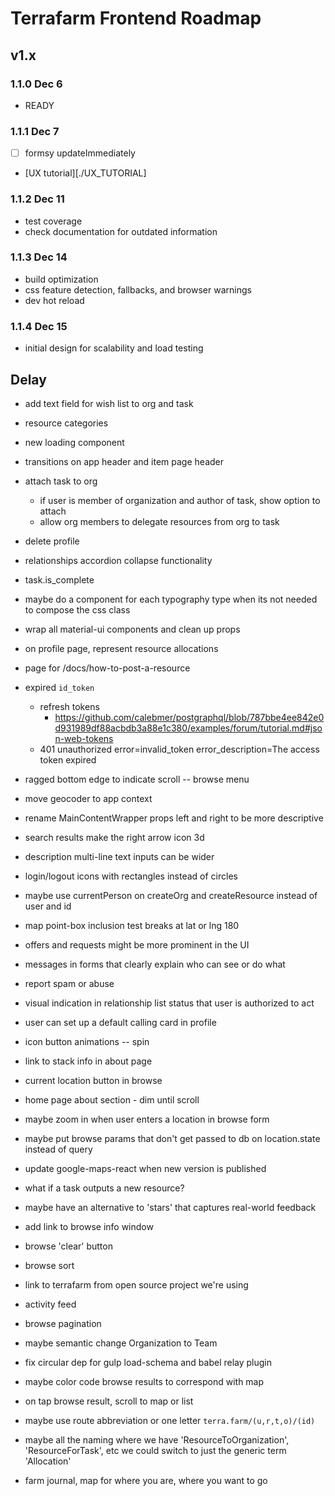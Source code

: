 # Terrafarm Frontend Roadmap

## v1.x

### 1.1.0 Dec 6

- READY

### 1.1.1 Dec 7

- [ ] formsy updateImmediately
- [UX tutorial][./UX_TUTORIAL]

### 1.1.2 Dec 11

- test coverage
- check documentation for outdated information

### 1.1.3 Dec 14

- build optimization
- css feature detection, fallbacks, and browser warnings
- dev hot reload

### 1.1.4 Dec 15

- initial design for scalability and load testing

## Delay

- add text field for wish list to org and task
- resource categories
- new loading component
- transitions on app header and item page header
- attach task to org
  - if user is member of organization and author of task, show option to attach
  - allow org members to delegate resources from org to task
- delete profile

- relationships accordion collapse functionality
- task.is_complete
- maybe do a component for each typography type when its not needed to compose the css class
- wrap all material-ui components and clean up props
- on profile page, represent resource allocations

- page for /docs/how-to-post-a-resource
- expired `id_token`
  - refresh tokens
    - https://github.com/calebmer/postgraphql/blob/787bbe4ee842e0d931989df88acbdb3a88e1c380/examples/forum/tutorial.md#json-web-tokens
  - 401 unauthorized error=invalid_token error_description=The access token expired
- ragged bottom edge to indicate scroll -- browse menu
- move geocoder to app context
- rename MainContentWrapper props left and right to be more descriptive

- search results make the right arrow icon 3d
- description multi-line text inputs can be wider
- login/logout icons with rectangles instead of circles
- maybe use currentPerson on createOrg and createResource instead of user and id

- map point-box inclusion test breaks at lat or lng 180
- offers and requests might be more prominent in the UI
- messages in forms that clearly explain who can see or do what
- report spam or abuse
- visual indication in relationship list status that user is authorized to act
- user can set up a default calling card in profile
- icon button animations -- spin

- link to stack info in about page
- current location button in browse
- home page about section - dim until scroll
- maybe zoom in when user enters a location in browse form
- maybe put browse params that don't get passed to db on location.state instead of query
- update google-maps-react when new version is published

- what if a task outputs a new resource?
- maybe have an alternative to 'stars' that captures real-world feedback
- add link to browse info window
- browse 'clear' button
- browse sort
- link to terrafarm from open source project we're using
- activity feed
- browse pagination
- maybe semantic change Organization to Team
- fix circular dep for gulp load-schema and babel relay plugin
- maybe color code browse results to correspond with map
- on tap browse result, scroll to map or list
- maybe use route abbreviation or one letter `terra.farm/(u,r,t,o)/(id)`
- maybe all the naming where we have 'ResourceToOrganization', 'ResourceForTask', etc
  we could switch to just the generic term 'Allocation'
- farm journal, map for where you are, where you want to go
